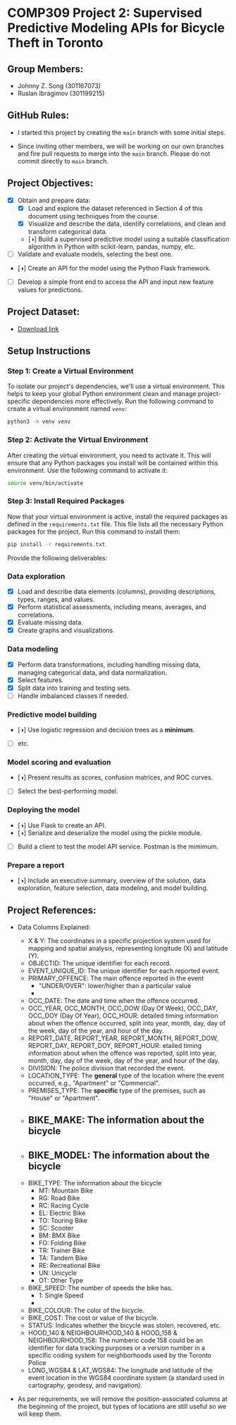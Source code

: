 # COMP309 Project 2: Supervised Predictive Modeling APIs for Bicycle Theft in Toronto

## Group Members:

- Johnny Z. Song (301167073)
- Ruslan Ibragimov (301199215)

## GitHub Rules:

- I started this project by creating the `main` branch with some initial steps. 

- Since inviting other members, we will be working on our own branches and fire pull requests to merge into the `main` branch. Please do not commit directly to `main` branch.

## Project Objectives:
- [x] Obtain and prepare data:
  - [x] Load and explore the dataset referenced in Section 4 of this document using techniques from the course.
  - [x] Visualize and describe the data, identify correlations, and clean and transform categorical data.
  - [◑] Build a supervised predictive model using a suitable classification algorithm in Python with scikit-learn, pandas, numpy, etc.
- [ ] Validate and evaluate models, selecting the best one.
- [◑] Create an API for the model using the Python Flask framework.
- [ ] Develop a simple front end to access the API and input new feature values for predictions.

## Project Dataset:
-  [Download link](https://opendata.arcgis.com/api/v3/datasets/a89d10d5e28444ceb0c8d1d4c0ee39cc_0/downloads/data?format=csv&spatialRefId=3857&where=1%3D1)

## Setup Instructions

### Step 1: Create a Virtual Environment
To isolate our project's dependencies, we'll use a virtual environment. This helps to keep your global Python environment clean and manage project-specific dependencies more effectively. Run the following command to create a virtual environment named `venv`:

```bash
python3 -m venv venv
```

### Step 2: Activate the Virtual Environment
After creating the virtual environment, you need to activate it. This will ensure that any Python packages you install will be contained within this environment. Use the following command to activate it:

```bash
source venv/bin/activate
```

### Step 3: Install Required Packages
Now that your virtual environment is active, install the required packages as defined in the `requirements.txt` file. This file lists all the necessary Python packages for the project. Run this command to install them:

```bash
pip install -r requirements.txt
```

Provide the following deliverables:

### Data exploration

- [x] Load and describe data elements (columns), providing descriptions, types, ranges, and values.
- [x] Perform statistical assessments, including means, averages, and correlations.
- [x] Evaluate missing data.
- [x] Create graphs and visualizations.

### Data modeling

- [x] Perform data transformations, including handling missing data, managing categorical data, and data normalization.
- [x] Select features.
- [x] Split data into training and testing sets.
- [ ] Handle imbalanced classes if needed.

### Predictive model building

- [◑] Use logistic regression and decision trees as a **minimum**.
- [ ] etc.

### Model scoring and evaluation

- [◑] Present results as scores, confusion matrices, and ROC curves.
- [ ] Select the best-performing model.

### Deploying the model

- [◑] Use Flask to create an API.
- [◑] Serialize and deserialize the model using the pickle module.
- [ ] Build a client to test the model API service. Postman is the mimimum.

### Prepare a report

- [◑] Include an executive summary, overview of the solution, data exploration, feature selection, data modeling, and model building.


## Project References:

- Data Columns Explained:
  - X & Y: The coordinates in a specific projection system used for mapping and spatial analysis, representing longitude (X) and latitude (Y).
  - OBJECTID: The unique identifier for each record.
  - EVENT_UNIQUE_ID: The unique identifier for each reported event.
  - PRIMARY_OFFENCE: The main offence reported in the event
    - "UNDER/OVER": lower/higher than a particular value
    - 
  - OCC_DATE: The date and time when the offence occurred.
  - OCC_YEAR, OCC_MONTH, OCC_DOW (Day Of Week), OCC_DAY, OCC_DOY (Day Of Year), OCC_HOUR: detailed timing information about when the offence occurred, split into year, month, day, day of the week, day of the year, and hour of the day.
  - REPORT_DATE, REPORT_YEAR, REPORT_MONTH, REPORT_DOW, REPORT_DAY, REPORT_DOY, REPORT_HOUR: etailed timing information about when the offence was reported, split into year, month, day, day of the week, day of the year, and hour of the day.
  - DIVISION: The police division that recorded the event.
  - LOCATION_TYPE: The **general** type of the location where the event occurred, e.g., "Apartment" or "Commercial".
  - PREMISES_TYPE: The **specific** type of the premises, such as "House" or "Apartment".
  - BIKE_MAKE: The information about the bicycle
    - 
  - BIKE_MODEL: The information about the bicycle
    - 
  - BIKE_TYPE: The information about the bicycle
    - MT: Mountain Bike
    - RG: Road Bike
    - RC: Racing Cycle
    - EL: Electric Bike
    - TO: Touring Bike
    - SC: Scooter
    - BM: BMX Bike
    - FO: Folding Bike
    - TR: Trainer Bike
    - TA: Tandem Bike
    - RE: Recreational Bike
    - UN: Unicycle
    - OT: Other Type
  - BIKE_SPEED: The number of speeds the bike has.
    - 1: Single Speed
    - 
  - BIKE_COLOUR: The color of the bicycle.
  - BIKE_COST: The cost or value of the bicycle.
  - STATUS: Indicates whether the bicycle was stolen, recovered, etc.
  - HOOD_140 & NEIGHBOURHOOD_140 & HOOD_158 & NEIGHBOURHOOD_158: The numberic code 158 could be an identifier for data tracking purposes or a version number in a specific coding system for neighborhoods used by the Toronto Police
  - LONG_WGS84 & LAT_WGS84: The longitude and latitude of the event location in the WGS84 coordinate system (a standard used in cartography, geodesy, and navigation).

- As per requirements, we will remove the position-associated columns at the beginning of the project, but types of locations are still useful so we will keep them.